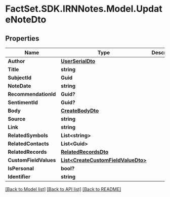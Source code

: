 # FactSet.SDK.IRNNotes.Model.UpdateNoteDto

## Properties

Name | Type | Description | Notes
------------ | ------------- | ------------- | -------------
**Author** | [**UserSerialDto**](UserSerialDto.md) |  | [optional] 
**Title** | **string** |  | [optional] 
**SubjectId** | **Guid** |  | [optional] 
**NoteDate** | **string** |  | [optional] 
**RecommendationId** | **Guid?** |  | [optional] 
**SentimentId** | **Guid?** |  | [optional] 
**Body** | [**CreateBodyDto**](CreateBodyDto.md) |  | [optional] 
**Source** | **string** |  | [optional] 
**Link** | **string** |  | [optional] 
**RelatedSymbols** | **List&lt;string&gt;** |  | [optional] 
**RelatedContacts** | **List&lt;Guid&gt;** |  | [optional] 
**RelatedRecords** | [**RelatedRecordsDto**](RelatedRecordsDto.md) |  | [optional] 
**CustomFieldValues** | [**List&lt;CreateCustomFieldValueDto&gt;**](CreateCustomFieldValueDto.md) |  | [optional] 
**IsPersonal** | **bool?** |  | [optional] 
**Identifier** | **string** |  | [optional] 

[[Back to Model list]](../README.md#documentation-for-models) [[Back to API list]](../README.md#documentation-for-api-endpoints) [[Back to README]](../README.md)

